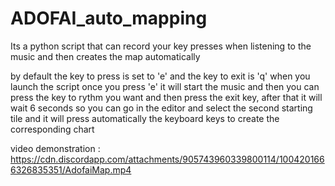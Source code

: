 # ADOFAI_auto_mapping
Its a python script that can record your key presses when listening to the music and then creates the map automatically

by default the key to press is set to 'e' and the key to exit is 'q' when you launch the script once you press 'e' it will start the music and then you can press the key to rythm you want and then press the exit key, after that it will wait 6 seconds so you can go in the editor and select the second starting tile and it will press automatically the keyboard keys to create the corresponding chart

video demonstration : https://cdn.discordapp.com/attachments/905743960339800114/1004201666326835351/AdofaiMap.mp4
